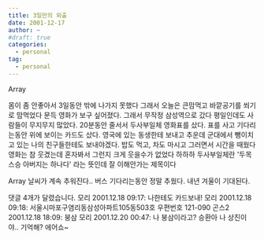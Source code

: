 ```yaml
---
title: 3일만의 외출
date: 2001-12-17
author: ~
#draft: true
categories:
  - personal
tag:
  - personal
---
```




Array

몸이 좀 안좋아서 3일동안 밖에 나가지 못했다
그래서 오늘은 큰맘먹고 바깥공기를 쐬기로 맘먹었다
문득 영화가 보구 싶어졌다. 그래서 무작정 삼성역으로 갔다
평일인데도 사람들이 무지무지 많았다. 20분동안 줄서서 두사부일체 영화표를 샀다.
표를 사고 기다리는동안 위에 보이는 카드도 샀다.
영국에 있는 동생한테 보내고 추운데 군대에서 뺑이치고 있는 나의 친구들한테도 보내야겠다.
밥도 먹고, 차도 마시고 그러면서 시간을 때웠다
영화는 참 웃겼는데 혼자봐서 그런지 크게 웃을수가 없었다 하하하
두사부일체란 '두목 스승 아버지는 하나다' 라는 뜻인데 잘 이해안가는 제목이다

Array
날씨가 계속 추워진다..
버스 기다리는동안 정말 추웠다. 내년 겨울이 기대된다.


 댓글  4개가 달렸습니다.
 모리 2001.12.18 09:17: 
나한테도 카드보내!
 모리 2001.12.18 09:18: 
서울시마포구염리동삼성아파트105동503호 우편번호 121-090
 곤스2 2001.12.18 18:09: 
붕삼
 모리 2001.12.20 00:47: 
나 붕삼이라고? 승환아 나 상진이야.. 기억해? 에어쇼~




